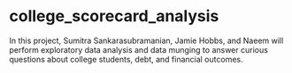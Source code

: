 # college_scorecard_analysis
In this project, Sumitra Sankarasubramanian, Jamie Hobbs, and Naeem will perform exploratory data analysis and data munging to answer curious questions about college students, debt, and financial outcomes.
